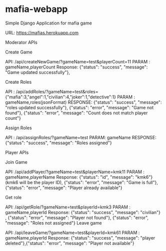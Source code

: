 # mafia-webapp
Simple Django Application for mafia game

URL: https://mafias.herokuapp.com

Moderator APIs

Create Game

API:  /api/createNewGame/?gameName=test&playerCount=11
PARAM : gameName,playerCount
Response:  {"status": "success", "message": "Game updated successfully"}, 

Create Roles

API :  /api/addRoles/?gameName=test&roles={"mafia":3,"angel":1,"civilian":4,"joker":1,"detective":1}
PARAM : gameName,roles(jsonFormat)
RESPONSE: {"status": "success", "message": "roles updated successfully"}, {"status": "error", "message": "Game not found"}, {"status": "error", "message": "Count does not match player count"}

Assign Roles

API : /api/assignRoles/?gameName=test
PARAM: gameName
RESPONSE: {"status": "success", "message": "Roles assigned"}


Player APIs

Join Game

API:  /api/addPlayer/?gameName=test&playerName=kmk11
PARAM : gameName,playerName
Response:  {"status": "id", "message": "kmk6"} (kmk6 will be the player ID), {"status": "error", "message": "Game is full"},{"status": "error", "message": "Player already available"}

Get role

API: /api/getRole/?gameName=test&playerId=kmk3
PARAM : gameName,playerId
Response:  {"status": "success", "message": "civilian"} , {"status": "error", "message": "Player not found"}, {"status": "error", "message": "Roles not assigned"}
 Leave game

API: /api/leaveGame/?gameName=test&playerId=kmk61
PARAM : gameName,playerId
Response:  {"status": "success", "message": "player deleted"},{"status": "error", "message": "Player not available"}
